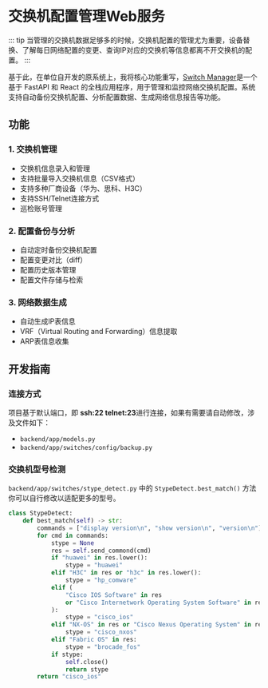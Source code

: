 # 交换机配置管理Web服务

::: tip
当管理的交换机数据足够多的时候，交换机配置的管理尤为重要，设备替换、了解每日网络配置的变更、查询IP对应的交换机等信息都离不开交换机的配置。
:::

基于此，在单位自开发的原系统上，我将核心功能重写，[Switch Manager](https://github.com/yylime/switch-manager)是一个基于 FastAPI 和 React 的全栈应用程序，用于管理和监控网络交换机配置。系统支持自动备份交换机配置、分析配置数据、生成网络信息报告等功能。

## 功能

### 1. 交换机管理
- 交换机信息录入和管理
- 支持批量导入交换机信息（CSV格式）
- 支持多种厂商设备（华为、思科、H3C）
- 支持SSH/Telnet连接方式
- 巡检账号管理

### 2. 配置备份与分析
- 自动定时备份交换机配置
- 配置变更对比（diff）
- 配置历史版本管理
- 配置文件存储与检索

### 3. 网络数据生成
- 自动生成IP表信息
- VRF（Virtual Routing and Forwarding）信息提取
- ARP表信息收集


## 开发指南

### 连接方式
项目基于默认端口，即 **ssh:22 telnet:23**进行连接，如果有需要请自动修改，涉及文件如下：

- `backend/app/models.py`
- `backend/app/switches/config/backup.py`

### 交换机型号检测
`backend/app/switches/stype_detect.py` 中的 `StypeDetect.best_match()` 方法你可以自行修改以适配更多的型号。
```python
class StypeDetect:
    def best_match(self) -> str:
        commands = ["display version\n", "show version\n", "version\n"]
        for cmd in commands:
            stype = None
            res = self.send_commond(cmd)
            if "huawei" in res.lower():
                stype = "huawei"
            elif "H3C" in res or "h3c" in res.lower():
                stype = "hp_comware"
            elif (
                "Cisco IOS Software" in res
                or "Cisco Internetwork Operating System Software" in res
            ):
                stype = "cisco_ios"
            elif "NX-OS" in res or "Cisco Nexus Operating System" in res or "NOS-CN" in res:
                stype = "cisco_nxos"
            elif "Fabric OS" in res:
                stype = "brocade_fos"
            if stype:
                self.close()
                return stype
        return "cisco_ios"
```
